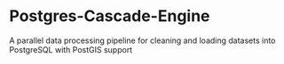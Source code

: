 # Postgres-Cascade-Engine
A parallel data processing pipeline for cleaning and loading datasets into PostgreSQL with PostGIS support
